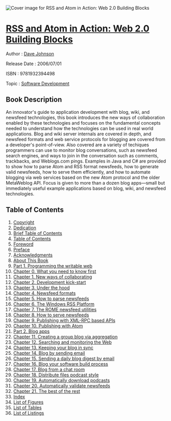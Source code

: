 ![Cover image for RSS and Atom in Action: Web 2.0 Building Blocks](https://imgdetail.ebookreading.net/cover/cover/software_development/EB9781932394498.jpg)

[RSS and Atom in Action: Web 2.0 Building Blocks](https://ebookreading.net/view/book/RSS+and+Atom+in+Action%3A+Web+2.0+Building+Blocks-EB9781932394498_1.html "RSS and Atom in Action: Web 2.0 Building Blocks")
====================================================================================================================

Author : [Dave Johnson](https://ebookreading.net/search/author/Dave+Johnson)

Release Date : 2006/07/01

ISBN : 9781932394498

Topic : [Software Development](https://ebookreading.net/search/category/software-development)

Book Description
-----------------

An innovator's guide to application development with blog, wiki, and newsfeed technologies, this book introduces the new ways of collaboration enabled by these technologies and focuses on the fundamental concepts needed to understand how the technologies can be used in real world applications. Blog and wiki server internals are covered in depth, and newsfeed formats and web service protocols for blogging are covered from a developer's point-of-view. Also covered are a variety of techiques programmers can use to monitor blog conversations, such as newsfeed search engines, and ways to join in the conversation such as comments, trackbacks, and Weblogs.com pings. Examples in Java and C# are provided to show how to parse Atom and RSS format newsfeeds, how to generate valid newsfeeds, how to serve them efficiently, and how to automate blogging via web services based on the new Atom protocol and the older MetaWeblog API. Focus is given to more than a dozen blog apps—small but immediately useful example applications based on blog, wiki, and newsfeed technologies.
              
Table of Contents
-----------------

1. [Copyright](https://ebookreading.net/view/book/RSS+and+Atom+in+Action%3A+Web+2.0+Building+Blocks-EB9781932394498_3.html)
1. [Dedication](https://ebookreading.net/view/book/RSS+and+Atom+in+Action%3A+Web+2.0+Building+Blocks-EB9781932394498_4.html)
1. [Brief Table of Contents](https://ebookreading.net/view/book/RSS+and+Atom+in+Action%3A+Web+2.0+Building+Blocks-EB9781932394498_5.html)
1. [Table of Contents](https://ebookreading.net/view/book/RSS+and+Atom+in+Action%3A+Web+2.0+Building+Blocks-EB9781932394498_6.html)
1. [Foreword](https://ebookreading.net/view/book/RSS+and+Atom+in+Action%3A+Web+2.0+Building+Blocks-EB9781932394498_7.html)
1. [Preface](https://ebookreading.net/view/book/RSS+and+Atom+in+Action%3A+Web+2.0+Building+Blocks-EB9781932394498_8.html)
1. [Acknowledgments](https://ebookreading.net/view/book/RSS+and+Atom+in+Action%3A+Web+2.0+Building+Blocks-EB9781932394498_9.html)
1. [About This Book](https://ebookreading.net/view/book/RSS+and+Atom+in+Action%3A+Web+2.0+Building+Blocks-EB9781932394498_10.html)
1. [Part 1. Programming the writable web](https://ebookreading.net/view/book/RSS+and+Atom+in+Action%3A+Web+2.0+Building+Blocks-EB9781932394498_11.html)
1. [Chapter 0. What you need to know first](https://ebookreading.net/view/book/RSS+and+Atom+in+Action%3A+Web+2.0+Building+Blocks-EB9781932394498_12.html)
1. [Chapter 1. New ways of collaborating](https://ebookreading.net/view/book/RSS+and+Atom+in+Action%3A+Web+2.0+Building+Blocks-EB9781932394498_13.html)
1. [Chapter 2. Development kick-start](https://ebookreading.net/view/book/RSS+and+Atom+in+Action%3A+Web+2.0+Building+Blocks-EB9781932394498_14.html)
1. [Chapter 3. Under the hood](https://ebookreading.net/view/book/RSS+and+Atom+in+Action%3A+Web+2.0+Building+Blocks-EB9781932394498_15.html)
1. [Chapter 4. Newsfeed formats](https://ebookreading.net/view/book/RSS+and+Atom+in+Action%3A+Web+2.0+Building+Blocks-EB9781932394498_16.html)
1. [Chapter 5. How to parse newsfeeds](https://ebookreading.net/view/book/RSS+and+Atom+in+Action%3A+Web+2.0+Building+Blocks-EB9781932394498_17.html)
1. [Chapter 6. The Windows RSS Platform](https://ebookreading.net/view/book/RSS+and+Atom+in+Action%3A+Web+2.0+Building+Blocks-EB9781932394498_18.html)
1. [Chapter 7. The ROME newsfeed utilities](https://ebookreading.net/view/book/RSS+and+Atom+in+Action%3A+Web+2.0+Building+Blocks-EB9781932394498_19.html)
1. [Chapter 8. How to serve newsfeeds](https://ebookreading.net/view/book/RSS+and+Atom+in+Action%3A+Web+2.0+Building+Blocks-EB9781932394498_20.html)
1. [Chapter 9. Publishing with XML-RPC based APIs](https://ebookreading.net/view/book/RSS+and+Atom+in+Action%3A+Web+2.0+Building+Blocks-EB9781932394498_21.html)
1. [Chapter 10. Publishing with Atom](https://ebookreading.net/view/book/RSS+and+Atom+in+Action%3A+Web+2.0+Building+Blocks-EB9781932394498_22.html)
1. [Part 2. Blog apps](https://ebookreading.net/view/book/RSS+and+Atom+in+Action%3A+Web+2.0+Building+Blocks-EB9781932394498_23.html)
1. [Chapter 11. Creating a group blog via aggregation](https://ebookreading.net/view/book/RSS+and+Atom+in+Action%3A+Web+2.0+Building+Blocks-EB9781932394498_24.html)
1. [Chapter 12. Searching and monitoring the Web](https://ebookreading.net/view/book/RSS+and+Atom+in+Action%3A+Web+2.0+Building+Blocks-EB9781932394498_25.html)
1. [Chapter 13. Keeping your blog in sync](https://ebookreading.net/view/book/RSS+and+Atom+in+Action%3A+Web+2.0+Building+Blocks-EB9781932394498_26.html)
1. [Chapter 14. Blog by sending email](https://ebookreading.net/view/book/RSS+and+Atom+in+Action%3A+Web+2.0+Building+Blocks-EB9781932394498_27.html)
1. [Chapter 15. Sending a daily blog digest by email](https://ebookreading.net/view/book/RSS+and+Atom+in+Action%3A+Web+2.0+Building+Blocks-EB9781932394498_28.html)
1. [Chapter 16. Blog your software build process](https://ebookreading.net/view/book/RSS+and+Atom+in+Action%3A+Web+2.0+Building+Blocks-EB9781932394498_29.html)
1. [Chapter 17. Blog from a chat room](https://ebookreading.net/view/book/RSS+and+Atom+in+Action%3A+Web+2.0+Building+Blocks-EB9781932394498_30.html)
1. [Chapter 18. Distribute files podcast style](https://ebookreading.net/view/book/RSS+and+Atom+in+Action%3A+Web+2.0+Building+Blocks-EB9781932394498_31.html)
1. [Chapter 19. Automatically download podcasts](https://ebookreading.net/view/book/RSS+and+Atom+in+Action%3A+Web+2.0+Building+Blocks-EB9781932394498_32.html)
1. [Chapter 20. Automatically validate newsfeeds](https://ebookreading.net/view/book/RSS+and+Atom+in+Action%3A+Web+2.0+Building+Blocks-EB9781932394498_33.html)
1. [Chapter 21. The best of the rest](https://ebookreading.net/view/book/RSS+and+Atom+in+Action%3A+Web+2.0+Building+Blocks-EB9781932394498_34.html)
1. [Index](https://ebookreading.net/view/book/RSS+and+Atom+in+Action%3A+Web+2.0+Building+Blocks-EB9781932394498_35.html)
1. [List of Figures](https://ebookreading.net/view/book/RSS+and+Atom+in+Action%3A+Web+2.0+Building+Blocks-EB9781932394498_36.html)
1. [List of Tables](https://ebookreading.net/view/book/RSS+and+Atom+in+Action%3A+Web+2.0+Building+Blocks-EB9781932394498_37.html)
1. [List of Listings](https://ebookreading.net/view/book/RSS+and+Atom+in+Action%3A+Web+2.0+Building+Blocks-EB9781932394498_38.html)

